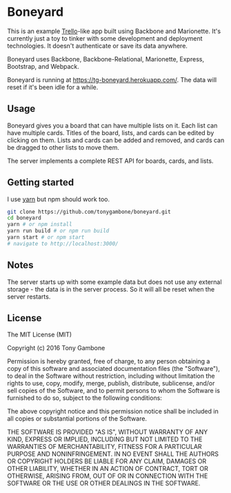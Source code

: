 # Boneyard

This is an example [Trello](https://trello.com/)-like app built using Backbone and Marionette.
It's currently just a toy to tinker with some development and deployment technologies.
It doesn't authenticate or save its data anywhere.

Boneyard uses Backbone, Backbone-Relational, Marionette, Express, Bootstrap, and Webpack.

Boneyard is running at https://tg-boneyard.herokuapp.com/. The data will reset if it's been idle
for a while.

## Usage

Boneyard gives you a board that can have multiple lists on it. Each list can have multiple cards.
Titles of the board, lists, and cards can be edited by clicking on them. Lists and cards can be
added and removed, and cards can be dragged to other lists to move them.

The server implements a complete REST API for boards, cards, and lists.

## Getting started

I use [yarn](https://yarnpkg.com/) but npm should work too.

```sh
git clone https://github.com/tonygambone/boneyard.git
cd boneyard
yarn # or npm install
yarn run build # or npm run build
yarn start # or npm start
# navigate to http://localhost:3000/
```

## Notes

The server starts up with some example data but does not use any external storage - the data is
in the server process. So it will all be reset when the server restarts.

## License

The MIT License (MIT)

Copyright (c) 2016 Tony Gambone

Permission is hereby granted, free of charge, to any person obtaining a copy of this software and
associated documentation files (the "Software"), to deal in the Software without restriction, including
without limitation the rights to use, copy, modify, merge, publish, distribute, sublicense, and/or sell
copies of the Software, and to permit persons to whom the Software is furnished to do so, subject to
the following conditions:

The above copyright notice and this permission notice shall be included in all copies or substantial
portions of the Software.

THE SOFTWARE IS PROVIDED "AS IS", WITHOUT WARRANTY OF ANY KIND, EXPRESS OR IMPLIED, INCLUDING BUT NOT
LIMITED TO THE WARRANTIES OF MERCHANTABILITY, FITNESS FOR A PARTICULAR PURPOSE AND NONINFRINGEMENT. IN
NO EVENT SHALL THE AUTHORS OR COPYRIGHT HOLDERS BE LIABLE FOR ANY CLAIM, DAMAGES OR OTHER LIABILITY,
WHETHER IN AN ACTION OF CONTRACT, TORT OR OTHERWISE, ARISING FROM, OUT OF OR IN CONNECTION WITH THE
SOFTWARE OR THE USE OR OTHER DEALINGS IN THE SOFTWARE.